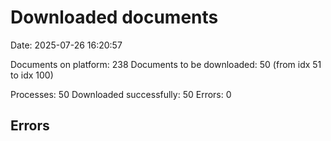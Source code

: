# Downloaded documents

Date: 2025-07-26 16:20:57

Documents on platform: 238
Documents to be downloaded: 50 (from idx 51 to idx 100)

Processes: 50
Downloaded successfully: 50
Errors: 0

## Errors
